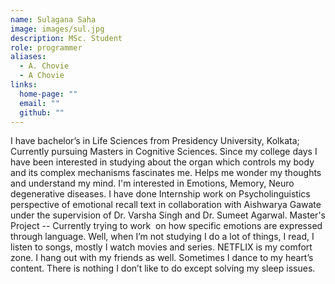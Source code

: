 ```yaml
---
name: Sulagana Saha
image: images/sul.jpg
description: MSc. Student
role: programmer
aliases:
  - A. Chovie
  - A Chovie
links:
  home-page: ""
  email: ""
  github: ""
---
```


I have bachelor’s in Life Sciences from Presidency University, Kolkata; Currently pursuing Masters in Cognitive Sciences. Since my college days I have been interested in studying about the organ which controls my body and its complex mechanisms fascinates me. Helps me wonder my thoughts and understand my mind. I'm interested in Emotions, Memory, Neuro degenerative diseases. I have done Internship work on Psycholinguistics perspective of emotional recall text in collaboration with Aishwarya Gawate under the supervision of Dr. Varsha Singh and Dr. Sumeet Agarwal. Master's Project -- Currently trying to work  on how specific emotions are expressed through language. Well, when I’m not studying I do a lot of things, I read, I listen to songs, mostly I watch movies and series. NETFLIX is my comfort zone. I hang out with my friends as well. Sometimes I dance to my heart’s content. There is nothing I don’t like to do except solving my sleep issues.

